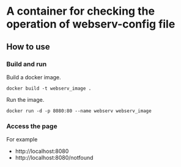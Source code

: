 # A container for  checking the operation of  webserv-config file

## How to use
### Build and run
Build a docker image.
```
docker build -t webserv_image .
```

Run the image.
```
docker run -d -p 8080:80 --name webserv webserv_image
```

### Access the page
For example
- http://localhost:8080
- http://localhost:8080/notfound

